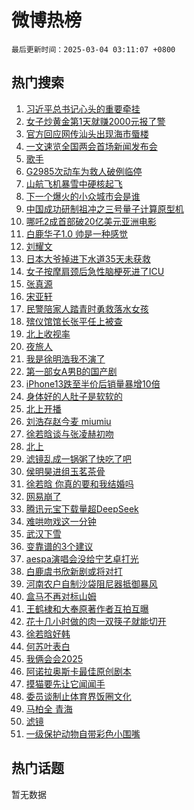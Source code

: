 # 微博热榜

`最后更新时间：2025-03-04 03:11:07 +0800`

## 热门搜索

1. [习近平总书记心头的重要牵挂](https://m.weibo.cn/search?containerid=100103type%3D1%26t%3D10%26q%3D%23%E4%B9%A0%E8%BF%91%E5%B9%B3%E6%80%BB%E4%B9%A6%E8%AE%B0%E5%BF%83%E5%A4%B4%E7%9A%84%E9%87%8D%E8%A6%81%E7%89%B5%E6%8C%82%23&stream_entry_id=51&isnewpage=1&extparam=seat%3D1%26c_type%3D51%26cate%3D10103%26stream_entry_id%3D51%26filter_type%3Drealtimehot%26q%3D%2523%25E4%25B9%25A0%25E8%25BF%2591%25E5%25B9%25B3%25E6%2580%25BB%25E4%25B9%25A6%25E8%25AE%25B0%25E5%25BF%2583%25E5%25A4%25B4%25E7%259A%2584%25E9%2587%258D%25E8%25A6%2581%25E7%2589%25B5%25E6%258C%2582%2523%26dgr%3D0%26pos%3D0%26display_time%3D1741029066%26pre_seqid%3D1741029066379029258808)
1. [女子炒黄金第1天就赚2000元报了警](https://m.weibo.cn/search?containerid=100103type%3D1%26t%3D10%26q%3D%23%E5%A5%B3%E5%AD%90%E7%82%92%E9%BB%84%E9%87%91%E7%AC%AC1%E5%A4%A9%E5%B0%B1%E8%B5%9A2000%E5%85%83%E6%8A%A5%E4%BA%86%E8%AD%A6%23&stream_entry_id=31&isnewpage=1&extparam=seat%3D1%26lcate%3D5001%26filter_type%3Drealtimehot%26dgr%3D0%26pos%3D0%26realpos%3D1%26cate%3D5001%26c_type%3D31%26flag%3D0%26stream_entry_id%3D31%26band_rank%3D1%26q%3D%2523%25E5%25A5%25B3%25E5%25AD%2590%25E7%2582%2592%25E9%25BB%2584%25E9%2587%2591%25E7%25AC%25AC1%25E5%25A4%25A9%25E5%25B0%25B1%25E8%25B5%259A2000%25E5%2585%2583%25E6%258A%25A5%25E4%25BA%2586%25E8%25AD%25A6%2523%26display_time%3D1741029066%26pre_seqid%3D1741029066379029258808)
1. [官方回应网传汕头出现海市蜃楼](https://m.weibo.cn/search?containerid=100103type%3D1%26t%3D10%26q%3D%23%E5%AE%98%E6%96%B9%E5%9B%9E%E5%BA%94%E7%BD%91%E4%BC%A0%E6%B1%95%E5%A4%B4%E5%87%BA%E7%8E%B0%E6%B5%B7%E5%B8%82%E8%9C%83%E6%A5%BC%23&stream_entry_id=31&isnewpage=1&extparam=seat%3D1%26lcate%3D5001%26filter_type%3Drealtimehot%26dgr%3D0%26pos%3D1%26realpos%3D2%26cate%3D5001%26c_type%3D31%26flag%3D0%26stream_entry_id%3D31%26band_rank%3D2%26q%3D%2523%25E5%25AE%2598%25E6%2596%25B9%25E5%259B%259E%25E5%25BA%2594%25E7%25BD%2591%25E4%25BC%25A0%25E6%25B1%2595%25E5%25A4%25B4%25E5%2587%25BA%25E7%258E%25B0%25E6%25B5%25B7%25E5%25B8%2582%25E8%259C%2583%25E6%25A5%25BC%2523%26display_time%3D1741029066%26pre_seqid%3D1741029066379029258808)
1. [一文速览全国两会首场新闻发布会](https://m.weibo.cn/search?containerid=100103type%3D1%26t%3D10%26q%3D%23%E4%B8%80%E6%96%87%E9%80%9F%E8%A7%88%E5%85%A8%E5%9B%BD%E4%B8%A4%E4%BC%9A%E9%A6%96%E5%9C%BA%E6%96%B0%E9%97%BB%E5%8F%91%E5%B8%83%E4%BC%9A%23&stream_entry_id=31&isnewpage=1&extparam=seat%3D1%26lcate%3D5001%26filter_type%3Drealtimehot%26dgr%3D0%26pos%3D2%26realpos%3D3%26cate%3D5001%26c_type%3D31%26flag%3D0%26stream_entry_id%3D31%26band_rank%3D3%26q%3D%2523%25E4%25B8%2580%25E6%2596%2587%25E9%2580%259F%25E8%25A7%2588%25E5%2585%25A8%25E5%259B%25BD%25E4%25B8%25A4%25E4%25BC%259A%25E9%25A6%2596%25E5%259C%25BA%25E6%2596%25B0%25E9%2597%25BB%25E5%258F%2591%25E5%25B8%2583%25E4%25BC%259A%2523%26display_time%3D1741029066%26pre_seqid%3D1741029066379029258808)
1. [歌手](https://m.weibo.cn/search?containerid=100103type%3D1%26t%3D10%26q%3D%E6%AD%8C%E6%89%8B&stream_entry_id=31&isnewpage=1&extparam=seat%3D1%26lcate%3D5001%26filter_type%3Drealtimehot%26dgr%3D0%26pos%3D3%26realpos%3D4%26cate%3D5001%26c_type%3D31%26flag%3D0%26stream_entry_id%3D31%26band_rank%3D4%26q%3D%25E6%25AD%258C%25E6%2589%258B%26display_time%3D1741029066%26pre_seqid%3D1741029066379029258808)
1. [G2985次动车为救人破例临停](https://m.weibo.cn/search?containerid=100103type%3D1%26t%3D10%26q%3D%23G2985%E6%AC%A1%E5%8A%A8%E8%BD%A6%E4%B8%BA%E6%95%91%E4%BA%BA%E7%A0%B4%E4%BE%8B%E4%B8%B4%E5%81%9C%23&stream_entry_id=31&isnewpage=1&extparam=seat%3D1%26lcate%3D5001%26filter_type%3Drealtimehot%26dgr%3D0%26pos%3D4%26realpos%3D5%26cate%3D5001%26c_type%3D31%26flag%3D32768%26stream_entry_id%3D31%26band_rank%3D5%26q%3D%2523G2985%25E6%25AC%25A1%25E5%258A%25A8%25E8%25BD%25A6%25E4%25B8%25BA%25E6%2595%2591%25E4%25BA%25BA%25E7%25A0%25B4%25E4%25BE%258B%25E4%25B8%25B4%25E5%2581%259C%2523%26display_time%3D1741029066%26pre_seqid%3D1741029066379029258808)
1. [山航飞机暴雪中硬核起飞](https://m.weibo.cn/search?containerid=100103type%3D1%26t%3D10%26q%3D%23%E5%B1%B1%E8%88%AA%E9%A3%9E%E6%9C%BA%E6%9A%B4%E9%9B%AA%E4%B8%AD%E7%A1%AC%E6%A0%B8%E8%B5%B7%E9%A3%9E%23&stream_entry_id=31&isnewpage=1&extparam=seat%3D1%26lcate%3D5001%26filter_type%3Drealtimehot%26dgr%3D0%26pos%3D5%26realpos%3D6%26cate%3D5001%26c_type%3D31%26flag%3D0%26stream_entry_id%3D31%26band_rank%3D6%26q%3D%2523%25E5%25B1%25B1%25E8%2588%25AA%25E9%25A3%259E%25E6%259C%25BA%25E6%259A%25B4%25E9%259B%25AA%25E4%25B8%25AD%25E7%25A1%25AC%25E6%25A0%25B8%25E8%25B5%25B7%25E9%25A3%259E%2523%26display_time%3D1741029066%26pre_seqid%3D1741029066379029258808)
1. [下一个爆火的小众城市会是谁](https://m.weibo.cn/search?containerid=100103type%3D1%26t%3D10%26q%3D%23%E4%B8%8B%E4%B8%80%E4%B8%AA%E7%88%86%E7%81%AB%E7%9A%84%E5%B0%8F%E4%BC%97%E5%9F%8E%E5%B8%82%E4%BC%9A%E6%98%AF%E8%B0%81%23&stream_entry_id=31&isnewpage=1&extparam=seat%3D1%26lcate%3D5001%26filter_type%3Drealtimehot%26dgr%3D0%26pos%3D6%26realpos%3D7%26cate%3D5001%26c_type%3D31%26flag%3D0%26stream_entry_id%3D31%26band_rank%3D7%26q%3D%2523%25E4%25B8%258B%25E4%25B8%2580%25E4%25B8%25AA%25E7%2588%2586%25E7%2581%25AB%25E7%259A%2584%25E5%25B0%258F%25E4%25BC%2597%25E5%259F%258E%25E5%25B8%2582%25E4%25BC%259A%25E6%2598%25AF%25E8%25B0%2581%2523%26display_time%3D1741029066%26pre_seqid%3D1741029066379029258808)
1. [中国成功研制祖冲之三号量子计算原型机](https://m.weibo.cn/search?containerid=100103type%3D1%26t%3D10%26q%3D%23%E4%B8%AD%E5%9B%BD%E6%88%90%E5%8A%9F%E7%A0%94%E5%88%B6%E7%A5%96%E5%86%B2%E4%B9%8B%E4%B8%89%E5%8F%B7%E9%87%8F%E5%AD%90%E8%AE%A1%E7%AE%97%E5%8E%9F%E5%9E%8B%E6%9C%BA%23&stream_entry_id=31&isnewpage=1&extparam=seat%3D1%26lcate%3D5001%26filter_type%3Drealtimehot%26dgr%3D0%26pos%3D7%26realpos%3D8%26cate%3D5001%26c_type%3D31%26flag%3D0%26stream_entry_id%3D31%26band_rank%3D8%26q%3D%2523%25E4%25B8%25AD%25E5%259B%25BD%25E6%2588%2590%25E5%258A%259F%25E7%25A0%2594%25E5%2588%25B6%25E7%25A5%2596%25E5%2586%25B2%25E4%25B9%258B%25E4%25B8%2589%25E5%258F%25B7%25E9%2587%258F%25E5%25AD%2590%25E8%25AE%25A1%25E7%25AE%2597%25E5%258E%259F%25E5%259E%258B%25E6%259C%25BA%2523%26display_time%3D1741029066%26pre_seqid%3D1741029066379029258808)
1. [哪吒2成首部破20亿美元亚洲电影](https://m.weibo.cn/search?containerid=100103type%3D1%26t%3D10%26q%3D%23%E5%93%AA%E5%90%922%E6%88%90%E9%A6%96%E9%83%A8%E7%A0%B420%E4%BA%BF%E7%BE%8E%E5%85%83%E4%BA%9A%E6%B4%B2%E7%94%B5%E5%BD%B1%23&stream_entry_id=31&isnewpage=1&extparam=seat%3D1%26lcate%3D5001%26filter_type%3Drealtimehot%26dgr%3D0%26pos%3D8%26realpos%3D9%26cate%3D5001%26c_type%3D31%26flag%3D0%26stream_entry_id%3D31%26band_rank%3D9%26q%3D%2523%25E5%2593%25AA%25E5%2590%25922%25E6%2588%2590%25E9%25A6%2596%25E9%2583%25A8%25E7%25A0%25B420%25E4%25BA%25BF%25E7%25BE%258E%25E5%2585%2583%25E4%25BA%259A%25E6%25B4%25B2%25E7%2594%25B5%25E5%25BD%25B1%2523%26display_time%3D1741029066%26pre_seqid%3D1741029066379029258808)
1. [白鹿华子1.0 帅是一种感觉](https://m.weibo.cn/search?containerid=100103type%3D1%26t%3D10%26q%3D%E7%99%BD%E9%B9%BF%E5%8D%8E%E5%AD%901.0+%E5%B8%85%E6%98%AF%E4%B8%80%E7%A7%8D%E6%84%9F%E8%A7%89&stream_entry_id=31&isnewpage=1&extparam=seat%3D1%26lcate%3D5001%26filter_type%3Drealtimehot%26dgr%3D0%26pos%3D9%26realpos%3D10%26cate%3D5001%26c_type%3D31%26flag%3D0%26stream_entry_id%3D31%26band_rank%3D10%26q%3D%25E7%2599%25BD%25E9%25B9%25BF%25E5%258D%258E%25E5%25AD%25901.0%2520%25E5%25B8%2585%25E6%2598%25AF%25E4%25B8%2580%25E7%25A7%258D%25E6%2584%259F%25E8%25A7%2589%26display_time%3D1741029066%26pre_seqid%3D1741029066379029258808)
1. [刘耀文](https://m.weibo.cn/search?containerid=100103type%3D1%26t%3D10%26q%3D%E5%88%98%E8%80%80%E6%96%87&stream_entry_id=31&isnewpage=1&extparam=seat%3D1%26lcate%3D5001%26filter_type%3Drealtimehot%26dgr%3D0%26pos%3D10%26realpos%3D11%26cate%3D5001%26c_type%3D31%26flag%3D2%26stream_entry_id%3D31%26band_rank%3D11%26q%3D%25E5%2588%2598%25E8%2580%2580%25E6%2596%2587%26display_time%3D1741029066%26pre_seqid%3D1741029066379029258808)
1. [日本大爷掉进下水道35天未获救](https://m.weibo.cn/search?containerid=100103type%3D1%26t%3D10%26q%3D%23%E6%97%A5%E6%9C%AC%E5%A4%A7%E7%88%B7%E6%8E%89%E8%BF%9B%E4%B8%8B%E6%B0%B4%E9%81%9335%E5%A4%A9%E6%9C%AA%E8%8E%B7%E6%95%91%23&stream_entry_id=31&isnewpage=1&extparam=seat%3D1%26lcate%3D5001%26filter_type%3Drealtimehot%26dgr%3D0%26pos%3D11%26realpos%3D12%26cate%3D5001%26c_type%3D31%26flag%3D2%26stream_entry_id%3D31%26band_rank%3D12%26q%3D%2523%25E6%2597%25A5%25E6%259C%25AC%25E5%25A4%25A7%25E7%2588%25B7%25E6%258E%2589%25E8%25BF%259B%25E4%25B8%258B%25E6%25B0%25B4%25E9%2581%259335%25E5%25A4%25A9%25E6%259C%25AA%25E8%258E%25B7%25E6%2595%2591%2523%26display_time%3D1741029066%26pre_seqid%3D1741029066379029258808)
1. [女子按摩肩颈后急性脑梗死进了ICU](https://m.weibo.cn/search?containerid=100103type%3D1%26t%3D10%26q%3D%23%E5%A5%B3%E5%AD%90%E6%8C%89%E6%91%A9%E8%82%A9%E9%A2%88%E5%90%8E%E6%80%A5%E6%80%A7%E8%84%91%E6%A2%97%E6%AD%BB%E8%BF%9B%E4%BA%86ICU%23&stream_entry_id=31&isnewpage=1&extparam=seat%3D1%26lcate%3D5001%26filter_type%3Drealtimehot%26dgr%3D0%26pos%3D12%26realpos%3D13%26cate%3D5001%26c_type%3D31%26flag%3D2%26stream_entry_id%3D31%26band_rank%3D13%26q%3D%2523%25E5%25A5%25B3%25E5%25AD%2590%25E6%258C%2589%25E6%2591%25A9%25E8%2582%25A9%25E9%25A2%2588%25E5%2590%258E%25E6%2580%25A5%25E6%2580%25A7%25E8%2584%2591%25E6%25A2%2597%25E6%25AD%25BB%25E8%25BF%259B%25E4%25BA%2586ICU%2523%26display_time%3D1741029066%26pre_seqid%3D1741029066379029258808)
1. [张真源](https://m.weibo.cn/search?containerid=100103type%3D1%26t%3D10%26q%3D%E5%BC%A0%E7%9C%9F%E6%BA%90&stream_entry_id=31&isnewpage=1&extparam=seat%3D1%26lcate%3D5001%26filter_type%3Drealtimehot%26dgr%3D0%26pos%3D13%26realpos%3D14%26cate%3D5001%26c_type%3D31%26flag%3D2%26stream_entry_id%3D31%26band_rank%3D14%26q%3D%25E5%25BC%25A0%25E7%259C%259F%25E6%25BA%2590%26display_time%3D1741029066%26pre_seqid%3D1741029066379029258808)
1. [宋亚轩](https://m.weibo.cn/search?containerid=100103type%3D1%26t%3D10%26q%3D%E5%AE%8B%E4%BA%9A%E8%BD%A9&stream_entry_id=31&isnewpage=1&extparam=seat%3D1%26lcate%3D5001%26filter_type%3Drealtimehot%26dgr%3D0%26pos%3D14%26realpos%3D15%26cate%3D5001%26c_type%3D31%26flag%3D0%26stream_entry_id%3D31%26band_rank%3D15%26q%3D%25E5%25AE%258B%25E4%25BA%259A%25E8%25BD%25A9%26display_time%3D1741029066%26pre_seqid%3D1741029066379029258808)
1. [民警陪家人踏青时勇救落水女孩](https://m.weibo.cn/search?containerid=100103type%3D1%26t%3D10%26q%3D%23%E6%B0%91%E8%AD%A6%E9%99%AA%E5%AE%B6%E4%BA%BA%E8%B8%8F%E9%9D%92%E6%97%B6%E5%8B%87%E6%95%91%E8%90%BD%E6%B0%B4%E5%A5%B3%E5%AD%A9%23&stream_entry_id=31&isnewpage=1&extparam=seat%3D1%26lcate%3D5001%26filter_type%3Drealtimehot%26dgr%3D0%26pos%3D15%26realpos%3D16%26cate%3D5001%26c_type%3D31%26flag%3D1%26stream_entry_id%3D31%26band_rank%3D16%26q%3D%2523%25E6%25B0%2591%25E8%25AD%25A6%25E9%2599%25AA%25E5%25AE%25B6%25E4%25BA%25BA%25E8%25B8%258F%25E9%259D%2592%25E6%2597%25B6%25E5%258B%2587%25E6%2595%2591%25E8%2590%25BD%25E6%25B0%25B4%25E5%25A5%25B3%25E5%25AD%25A9%2523%26display_time%3D1741029066%26pre_seqid%3D1741029066379029258808)
1. [殡仪馆馆长张平任上被查](https://m.weibo.cn/search?containerid=100103type%3D1%26t%3D10%26q%3D%23%E6%AE%A1%E4%BB%AA%E9%A6%86%E9%A6%86%E9%95%BF%E5%BC%A0%E5%B9%B3%E4%BB%BB%E4%B8%8A%E8%A2%AB%E6%9F%A5%23&stream_entry_id=31&isnewpage=1&extparam=seat%3D1%26lcate%3D5001%26filter_type%3Drealtimehot%26dgr%3D0%26pos%3D16%26realpos%3D17%26cate%3D5001%26c_type%3D31%26flag%3D0%26stream_entry_id%3D31%26band_rank%3D17%26q%3D%2523%25E6%25AE%25A1%25E4%25BB%25AA%25E9%25A6%2586%25E9%25A6%2586%25E9%2595%25BF%25E5%25BC%25A0%25E5%25B9%25B3%25E4%25BB%25BB%25E4%25B8%258A%25E8%25A2%25AB%25E6%259F%25A5%2523%26display_time%3D1741029066%26pre_seqid%3D1741029066379029258808)
1. [北上收视率](https://m.weibo.cn/search?containerid=100103type%3D1%26t%3D10%26q%3D%E5%8C%97%E4%B8%8A%E6%94%B6%E8%A7%86%E7%8E%87&stream_entry_id=31&isnewpage=1&extparam=seat%3D1%26lcate%3D5001%26filter_type%3Drealtimehot%26dgr%3D0%26pos%3D17%26realpos%3D18%26cate%3D5001%26c_type%3D31%26flag%3D0%26stream_entry_id%3D31%26band_rank%3D18%26q%3D%25E5%258C%2597%25E4%25B8%258A%25E6%2594%25B6%25E8%25A7%2586%25E7%258E%2587%26display_time%3D1741029066%26pre_seqid%3D1741029066379029258808)
1. [夜旅人](https://m.weibo.cn/search?containerid=100103type%3D1%26t%3D10%26q%3D%E5%A4%9C%E6%97%85%E4%BA%BA&stream_entry_id=31&isnewpage=1&extparam=seat%3D1%26lcate%3D5001%26filter_type%3Drealtimehot%26dgr%3D0%26pos%3D18%26realpos%3D19%26cate%3D5001%26c_type%3D31%26flag%3D0%26stream_entry_id%3D31%26band_rank%3D19%26q%3D%25E5%25A4%259C%25E6%2597%2585%25E4%25BA%25BA%26display_time%3D1741029066%26pre_seqid%3D1741029066379029258808)
1. [我是徐明浩我不演了](https://m.weibo.cn/search?containerid=100103type%3D1%26t%3D10%26q%3D%E6%88%91%E6%98%AF%E5%BE%90%E6%98%8E%E6%B5%A9%E6%88%91%E4%B8%8D%E6%BC%94%E4%BA%86&stream_entry_id=31&isnewpage=1&extparam=seat%3D1%26lcate%3D5001%26filter_type%3Drealtimehot%26dgr%3D0%26pos%3D19%26realpos%3D20%26cate%3D5001%26c_type%3D31%26flag%3D0%26stream_entry_id%3D31%26band_rank%3D20%26q%3D%25E6%2588%2591%25E6%2598%25AF%25E5%25BE%2590%25E6%2598%258E%25E6%25B5%25A9%25E6%2588%2591%25E4%25B8%258D%25E6%25BC%2594%25E4%25BA%2586%26display_time%3D1741029066%26pre_seqid%3D1741029066379029258808)
1. [第一部女A男B的国产剧](https://m.weibo.cn/search?containerid=100103type%3D1%26t%3D10%26q%3D%E7%AC%AC%E4%B8%80%E9%83%A8%E5%A5%B3A%E7%94%B7B%E7%9A%84%E5%9B%BD%E4%BA%A7%E5%89%A7&stream_entry_id=31&isnewpage=1&extparam=seat%3D1%26lcate%3D5001%26filter_type%3Drealtimehot%26dgr%3D0%26pos%3D20%26realpos%3D21%26cate%3D5001%26c_type%3D31%26flag%3D2%26stream_entry_id%3D31%26band_rank%3D21%26q%3D%25E7%25AC%25AC%25E4%25B8%2580%25E9%2583%25A8%25E5%25A5%25B3A%25E7%2594%25B7B%25E7%259A%2584%25E5%259B%25BD%25E4%25BA%25A7%25E5%2589%25A7%26display_time%3D1741029066%26pre_seqid%3D1741029066379029258808)
1. [iPhone13跌至半价后销量暴增10倍](https://m.weibo.cn/search?containerid=100103type%3D1%26t%3D10%26q%3D%23iPhone13%E8%B7%8C%E8%87%B3%E5%8D%8A%E4%BB%B7%E5%90%8E%E9%94%80%E9%87%8F%E6%9A%B4%E5%A2%9E10%E5%80%8D%23&stream_entry_id=31&isnewpage=1&extparam=seat%3D1%26lcate%3D5001%26filter_type%3Drealtimehot%26dgr%3D0%26pos%3D21%26realpos%3D22%26cate%3D5001%26c_type%3D31%26flag%3D0%26stream_entry_id%3D31%26band_rank%3D22%26q%3D%2523iPhone13%25E8%25B7%258C%25E8%2587%25B3%25E5%258D%258A%25E4%25BB%25B7%25E5%2590%258E%25E9%2594%2580%25E9%2587%258F%25E6%259A%25B4%25E5%25A2%259E10%25E5%2580%258D%2523%26display_time%3D1741029066%26pre_seqid%3D1741029066379029258808)
1. [身体好的人肚子是软软的](https://m.weibo.cn/search?containerid=100103type%3D1%26t%3D10%26q%3D%23%E8%BA%AB%E4%BD%93%E5%A5%BD%E7%9A%84%E4%BA%BA%E8%82%9A%E5%AD%90%E6%98%AF%E8%BD%AF%E8%BD%AF%E7%9A%84%23&stream_entry_id=31&isnewpage=1&extparam=seat%3D1%26lcate%3D5001%26filter_type%3Drealtimehot%26dgr%3D0%26pos%3D22%26realpos%3D23%26cate%3D5001%26c_type%3D31%26flag%3D0%26stream_entry_id%3D31%26band_rank%3D23%26q%3D%2523%25E8%25BA%25AB%25E4%25BD%2593%25E5%25A5%25BD%25E7%259A%2584%25E4%25BA%25BA%25E8%2582%259A%25E5%25AD%2590%25E6%2598%25AF%25E8%25BD%25AF%25E8%25BD%25AF%25E7%259A%2584%2523%26display_time%3D1741029066%26pre_seqid%3D1741029066379029258808)
1. [北上开播](https://m.weibo.cn/search?containerid=100103type%3D1%26t%3D10%26q%3D%E5%8C%97%E4%B8%8A%E5%BC%80%E6%92%AD&stream_entry_id=31&isnewpage=1&extparam=seat%3D1%26lcate%3D5001%26filter_type%3Drealtimehot%26dgr%3D0%26pos%3D23%26realpos%3D24%26cate%3D5001%26c_type%3D31%26flag%3D0%26stream_entry_id%3D31%26band_rank%3D24%26q%3D%25E5%258C%2597%25E4%25B8%258A%25E5%25BC%2580%25E6%2592%25AD%26display_time%3D1741029066%26pre_seqid%3D1741029066379029258808)
1. [刘浩存赵今麦 miumiu](https://m.weibo.cn/search?containerid=100103type%3D1%26t%3D10%26q%3D%E5%88%98%E6%B5%A9%E5%AD%98%E8%B5%B5%E4%BB%8A%E9%BA%A6+miumiu&stream_entry_id=31&isnewpage=1&extparam=seat%3D1%26lcate%3D5001%26filter_type%3Drealtimehot%26dgr%3D0%26pos%3D24%26realpos%3D25%26cate%3D5001%26c_type%3D31%26flag%3D0%26stream_entry_id%3D31%26band_rank%3D25%26q%3D%25E5%2588%2598%25E6%25B5%25A9%25E5%25AD%2598%25E8%25B5%25B5%25E4%25BB%258A%25E9%25BA%25A6%2520miumiu%26display_time%3D1741029066%26pre_seqid%3D1741029066379029258808)
1. [徐若晗谈与张凌赫初吻](https://m.weibo.cn/search?containerid=100103type%3D1%26t%3D10%26q%3D%23%E5%BE%90%E8%8B%A5%E6%99%97%E8%B0%88%E4%B8%8E%E5%BC%A0%E5%87%8C%E8%B5%AB%E5%88%9D%E5%90%BB%23&stream_entry_id=31&isnewpage=1&extparam=seat%3D1%26lcate%3D5001%26filter_type%3Drealtimehot%26dgr%3D0%26pos%3D25%26realpos%3D26%26cate%3D5001%26c_type%3D31%26flag%3D0%26stream_entry_id%3D31%26band_rank%3D26%26q%3D%2523%25E5%25BE%2590%25E8%258B%25A5%25E6%2599%2597%25E8%25B0%2588%25E4%25B8%258E%25E5%25BC%25A0%25E5%2587%258C%25E8%25B5%25AB%25E5%2588%259D%25E5%2590%25BB%2523%26display_time%3D1741029066%26pre_seqid%3D1741029066379029258808)
1. [北上](https://m.weibo.cn/search?containerid=100103type%3D1%26t%3D10%26q%3D%E5%8C%97%E4%B8%8A&stream_entry_id=31&isnewpage=1&extparam=seat%3D1%26lcate%3D5001%26filter_type%3Drealtimehot%26dgr%3D0%26pos%3D26%26realpos%3D27%26cate%3D5001%26c_type%3D31%26flag%3D0%26stream_entry_id%3D31%26band_rank%3D27%26q%3D%25E5%258C%2597%25E4%25B8%258A%26display_time%3D1741029066%26pre_seqid%3D1741029066379029258808)
1. [滤镜乱成一锅粥了快吃了吧](https://m.weibo.cn/search?containerid=100103type%3D1%26t%3D10%26q%3D%E6%BB%A4%E9%95%9C%E4%B9%B1%E6%88%90%E4%B8%80%E9%94%85%E7%B2%A5%E4%BA%86%E5%BF%AB%E5%90%83%E4%BA%86%E5%90%A7&stream_entry_id=31&isnewpage=1&extparam=seat%3D1%26lcate%3D5001%26filter_type%3Drealtimehot%26dgr%3D0%26pos%3D27%26realpos%3D28%26cate%3D5001%26c_type%3D31%26flag%3D0%26stream_entry_id%3D31%26band_rank%3D28%26q%3D%25E6%25BB%25A4%25E9%2595%259C%25E4%25B9%25B1%25E6%2588%2590%25E4%25B8%2580%25E9%2594%2585%25E7%25B2%25A5%25E4%25BA%2586%25E5%25BF%25AB%25E5%2590%2583%25E4%25BA%2586%25E5%2590%25A7%26display_time%3D1741029066%26pre_seqid%3D1741029066379029258808)
1. [侯明昊进组玉茗茶骨](https://m.weibo.cn/search?containerid=100103type%3D1%26t%3D10%26q%3D%23%E4%BE%AF%E6%98%8E%E6%98%8A%E8%BF%9B%E7%BB%84%E7%8E%89%E8%8C%97%E8%8C%B6%E9%AA%A8%23&stream_entry_id=31&isnewpage=1&extparam=seat%3D1%26lcate%3D5001%26filter_type%3Drealtimehot%26dgr%3D0%26pos%3D28%26realpos%3D29%26cate%3D5001%26c_type%3D31%26flag%3D0%26stream_entry_id%3D31%26band_rank%3D29%26q%3D%2523%25E4%25BE%25AF%25E6%2598%258E%25E6%2598%258A%25E8%25BF%259B%25E7%25BB%2584%25E7%258E%2589%25E8%258C%2597%25E8%258C%25B6%25E9%25AA%25A8%2523%26display_time%3D1741029066%26pre_seqid%3D1741029066379029258808)
1. [徐若晗 你真的要和我结婚吗](https://m.weibo.cn/search?containerid=100103type%3D1%26t%3D10%26q%3D%E5%BE%90%E8%8B%A5%E6%99%97+%E4%BD%A0%E7%9C%9F%E7%9A%84%E8%A6%81%E5%92%8C%E6%88%91%E7%BB%93%E5%A9%9A%E5%90%97&stream_entry_id=31&isnewpage=1&extparam=seat%3D1%26lcate%3D5001%26filter_type%3Drealtimehot%26dgr%3D0%26pos%3D29%26realpos%3D30%26cate%3D5001%26c_type%3D31%26flag%3D0%26stream_entry_id%3D31%26band_rank%3D30%26q%3D%25E5%25BE%2590%25E8%258B%25A5%25E6%2599%2597%2520%25E4%25BD%25A0%25E7%259C%259F%25E7%259A%2584%25E8%25A6%2581%25E5%2592%258C%25E6%2588%2591%25E7%25BB%2593%25E5%25A9%259A%25E5%2590%2597%26display_time%3D1741029066%26pre_seqid%3D1741029066379029258808)
1. [网易崩了](https://m.weibo.cn/search?containerid=100103type%3D1%26t%3D10%26q%3D%E7%BD%91%E6%98%93%E5%B4%A9%E4%BA%86&stream_entry_id=31&isnewpage=1&extparam=seat%3D1%26lcate%3D5001%26filter_type%3Drealtimehot%26dgr%3D0%26pos%3D30%26realpos%3D31%26cate%3D5001%26c_type%3D31%26flag%3D0%26stream_entry_id%3D31%26band_rank%3D31%26q%3D%25E7%25BD%2591%25E6%2598%2593%25E5%25B4%25A9%25E4%25BA%2586%26display_time%3D1741029066%26pre_seqid%3D1741029066379029258808)
1. [腾讯元宝下载量超DeepSeek](https://m.weibo.cn/search?containerid=100103type%3D1%26t%3D10%26q%3D%23%E8%85%BE%E8%AE%AF%E5%85%83%E5%AE%9D%E4%B8%8B%E8%BD%BD%E9%87%8F%E8%B6%85DeepSeek%23&stream_entry_id=31&isnewpage=1&extparam=seat%3D1%26lcate%3D5001%26filter_type%3Drealtimehot%26dgr%3D0%26pos%3D31%26realpos%3D32%26cate%3D5001%26c_type%3D31%26flag%3D0%26stream_entry_id%3D31%26band_rank%3D32%26q%3D%2523%25E8%2585%25BE%25E8%25AE%25AF%25E5%2585%2583%25E5%25AE%259D%25E4%25B8%258B%25E8%25BD%25BD%25E9%2587%258F%25E8%25B6%2585DeepSeek%2523%26display_time%3D1741029066%26pre_seqid%3D1741029066379029258808)
1. [难哄吻戏这一分钟](https://m.weibo.cn/search?containerid=100103type%3D1%26t%3D10%26q%3D%E9%9A%BE%E5%93%84%E5%90%BB%E6%88%8F%E8%BF%99%E4%B8%80%E5%88%86%E9%92%9F&stream_entry_id=31&isnewpage=1&extparam=seat%3D1%26lcate%3D5001%26filter_type%3Drealtimehot%26dgr%3D0%26pos%3D32%26realpos%3D33%26cate%3D5001%26c_type%3D31%26flag%3D0%26stream_entry_id%3D31%26band_rank%3D33%26q%3D%25E9%259A%25BE%25E5%2593%2584%25E5%2590%25BB%25E6%2588%258F%25E8%25BF%2599%25E4%25B8%2580%25E5%2588%2586%25E9%2592%259F%26display_time%3D1741029066%26pre_seqid%3D1741029066379029258808)
1. [武汉下雪](https://m.weibo.cn/search?containerid=100103type%3D1%26t%3D10%26q%3D%E6%AD%A6%E6%B1%89%E4%B8%8B%E9%9B%AA&stream_entry_id=31&isnewpage=1&extparam=seat%3D1%26lcate%3D5001%26filter_type%3Drealtimehot%26dgr%3D0%26pos%3D33%26realpos%3D34%26cate%3D5001%26c_type%3D31%26flag%3D0%26stream_entry_id%3D31%26band_rank%3D34%26q%3D%25E6%25AD%25A6%25E6%25B1%2589%25E4%25B8%258B%25E9%259B%25AA%26display_time%3D1741029066%26pre_seqid%3D1741029066379029258808)
1. [变靠谱的3个建议](https://m.weibo.cn/search?containerid=100103type%3D1%26t%3D10%26q%3D%23%E5%8F%98%E9%9D%A0%E8%B0%B1%E7%9A%843%E4%B8%AA%E5%BB%BA%E8%AE%AE%23&stream_entry_id=31&isnewpage=1&extparam=seat%3D1%26lcate%3D5001%26filter_type%3Drealtimehot%26dgr%3D0%26pos%3D34%26realpos%3D35%26cate%3D5001%26c_type%3D31%26flag%3D0%26stream_entry_id%3D31%26band_rank%3D35%26q%3D%2523%25E5%258F%2598%25E9%259D%25A0%25E8%25B0%25B1%25E7%259A%25843%25E4%25B8%25AA%25E5%25BB%25BA%25E8%25AE%25AE%2523%26display_time%3D1741029066%26pre_seqid%3D1741029066379029258808)
1. [aespa演唱会没给宁艺卓打光](https://m.weibo.cn/search?containerid=100103type%3D1%26t%3D10%26q%3D%23aespa%E6%BC%94%E5%94%B1%E4%BC%9A%E6%B2%A1%E7%BB%99%E5%AE%81%E8%89%BA%E5%8D%93%E6%89%93%E5%85%89%23&stream_entry_id=31&isnewpage=1&extparam=seat%3D1%26lcate%3D5001%26filter_type%3Drealtimehot%26dgr%3D0%26pos%3D35%26realpos%3D36%26cate%3D5001%26c_type%3D31%26flag%3D0%26stream_entry_id%3D31%26band_rank%3D36%26q%3D%2523aespa%25E6%25BC%2594%25E5%2594%25B1%25E4%25BC%259A%25E6%25B2%25A1%25E7%25BB%2599%25E5%25AE%2581%25E8%2589%25BA%25E5%258D%2593%25E6%2589%2593%25E5%2585%2589%2523%26display_time%3D1741029066%26pre_seqid%3D1741029066379029258808)
1. [白鹿虞书欣新剧或将对打](https://m.weibo.cn/search?containerid=100103type%3D1%26t%3D10%26q%3D%23%E7%99%BD%E9%B9%BF%E8%99%9E%E4%B9%A6%E6%AC%A3%E6%96%B0%E5%89%A7%E6%88%96%E5%B0%86%E5%AF%B9%E6%89%93%23&stream_entry_id=31&isnewpage=1&extparam=seat%3D1%26lcate%3D5001%26filter_type%3Drealtimehot%26dgr%3D0%26pos%3D36%26realpos%3D37%26cate%3D5001%26c_type%3D31%26flag%3D0%26stream_entry_id%3D31%26band_rank%3D37%26q%3D%2523%25E7%2599%25BD%25E9%25B9%25BF%25E8%2599%259E%25E4%25B9%25A6%25E6%25AC%25A3%25E6%2596%25B0%25E5%2589%25A7%25E6%2588%2596%25E5%25B0%2586%25E5%25AF%25B9%25E6%2589%2593%2523%26display_time%3D1741029066%26pre_seqid%3D1741029066379029258808)
1. [河南农户自制沙袋阻尼器抵御暴风](https://m.weibo.cn/search?containerid=100103type%3D1%26t%3D10%26q%3D%23%E6%B2%B3%E5%8D%97%E5%86%9C%E6%88%B7%E8%87%AA%E5%88%B6%E6%B2%99%E8%A2%8B%E9%98%BB%E5%B0%BC%E5%99%A8%E6%8A%B5%E5%BE%A1%E6%9A%B4%E9%A3%8E%23&stream_entry_id=31&isnewpage=1&extparam=seat%3D1%26lcate%3D5001%26filter_type%3Drealtimehot%26dgr%3D0%26pos%3D37%26realpos%3D38%26cate%3D5001%26c_type%3D31%26flag%3D0%26stream_entry_id%3D31%26band_rank%3D38%26q%3D%2523%25E6%25B2%25B3%25E5%258D%2597%25E5%2586%259C%25E6%2588%25B7%25E8%2587%25AA%25E5%2588%25B6%25E6%25B2%2599%25E8%25A2%258B%25E9%2598%25BB%25E5%25B0%25BC%25E5%2599%25A8%25E6%258A%25B5%25E5%25BE%25A1%25E6%259A%25B4%25E9%25A3%258E%2523%26display_time%3D1741029066%26pre_seqid%3D1741029066379029258808)
1. [盒马不再对标山姆](https://m.weibo.cn/search?containerid=100103type%3D1%26t%3D10%26q%3D%23%E7%9B%92%E9%A9%AC%E4%B8%8D%E5%86%8D%E5%AF%B9%E6%A0%87%E5%B1%B1%E5%A7%86%23&stream_entry_id=31&isnewpage=1&extparam=seat%3D1%26lcate%3D5001%26filter_type%3Drealtimehot%26dgr%3D0%26pos%3D38%26realpos%3D39%26cate%3D5001%26c_type%3D31%26flag%3D0%26stream_entry_id%3D31%26band_rank%3D39%26q%3D%2523%25E7%259B%2592%25E9%25A9%25AC%25E4%25B8%258D%25E5%2586%258D%25E5%25AF%25B9%25E6%25A0%2587%25E5%25B1%25B1%25E5%25A7%2586%2523%26display_time%3D1741029066%26pre_seqid%3D1741029066379029258808)
1. [王鹤棣和大奉原著作者互拍互曝](https://m.weibo.cn/search?containerid=100103type%3D1%26t%3D10%26q%3D%23%E7%8E%8B%E9%B9%A4%E6%A3%A3%E5%92%8C%E5%A4%A7%E5%A5%89%E5%8E%9F%E8%91%97%E4%BD%9C%E8%80%85%E4%BA%92%E6%8B%8D%E4%BA%92%E6%9B%9D%23&stream_entry_id=31&isnewpage=1&extparam=seat%3D1%26lcate%3D5001%26filter_type%3Drealtimehot%26dgr%3D0%26pos%3D39%26realpos%3D40%26cate%3D5001%26c_type%3D31%26flag%3D0%26stream_entry_id%3D31%26band_rank%3D40%26q%3D%2523%25E7%258E%258B%25E9%25B9%25A4%25E6%25A3%25A3%25E5%2592%258C%25E5%25A4%25A7%25E5%25A5%2589%25E5%258E%259F%25E8%2591%2597%25E4%25BD%259C%25E8%2580%2585%25E4%25BA%2592%25E6%258B%258D%25E4%25BA%2592%25E6%259B%259D%2523%26display_time%3D1741029066%26pre_seqid%3D1741029066379029258808)
1. [花十几小时做的肉一双筷子就能切开](https://m.weibo.cn/search?containerid=100103type%3D1%26t%3D10%26q%3D%23%E8%8A%B1%E5%8D%81%E5%87%A0%E5%B0%8F%E6%97%B6%E5%81%9A%E7%9A%84%E8%82%89%E4%B8%80%E5%8F%8C%E7%AD%B7%E5%AD%90%E5%B0%B1%E8%83%BD%E5%88%87%E5%BC%80%23&stream_entry_id=31&isnewpage=1&extparam=seat%3D1%26lcate%3D5001%26filter_type%3Drealtimehot%26dgr%3D0%26pos%3D40%26realpos%3D41%26cate%3D5001%26c_type%3D31%26flag%3D0%26stream_entry_id%3D31%26band_rank%3D41%26q%3D%2523%25E8%258A%25B1%25E5%258D%2581%25E5%2587%25A0%25E5%25B0%258F%25E6%2597%25B6%25E5%2581%259A%25E7%259A%2584%25E8%2582%2589%25E4%25B8%2580%25E5%258F%258C%25E7%25AD%25B7%25E5%25AD%2590%25E5%25B0%25B1%25E8%2583%25BD%25E5%2588%2587%25E5%25BC%2580%2523%26display_time%3D1741029066%26pre_seqid%3D1741029066379029258808)
1. [徐若晗好韩](https://m.weibo.cn/search?containerid=100103type%3D1%26t%3D10%26q%3D%E5%BE%90%E8%8B%A5%E6%99%97%E5%A5%BD%E9%9F%A9&stream_entry_id=31&isnewpage=1&extparam=seat%3D1%26lcate%3D5001%26filter_type%3Drealtimehot%26dgr%3D0%26pos%3D41%26realpos%3D42%26cate%3D5001%26c_type%3D31%26flag%3D0%26stream_entry_id%3D31%26band_rank%3D42%26q%3D%25E5%25BE%2590%25E8%258B%25A5%25E6%2599%2597%25E5%25A5%25BD%25E9%259F%25A9%26display_time%3D1741029066%26pre_seqid%3D1741029066379029258808)
1. [何苏叶表白](https://m.weibo.cn/search?containerid=100103type%3D1%26t%3D10%26q%3D%E4%BD%95%E8%8B%8F%E5%8F%B6%E8%A1%A8%E7%99%BD&stream_entry_id=31&isnewpage=1&extparam=seat%3D1%26lcate%3D5001%26filter_type%3Drealtimehot%26dgr%3D0%26pos%3D42%26realpos%3D43%26cate%3D5001%26c_type%3D31%26flag%3D1%26stream_entry_id%3D31%26band_rank%3D43%26q%3D%25E4%25BD%2595%25E8%258B%258F%25E5%258F%25B6%25E8%25A1%25A8%25E7%2599%25BD%26display_time%3D1741029066%26pre_seqid%3D1741029066379029258808)
1. [我俩会会2025](https://m.weibo.cn/search?containerid=100103type%3D1%26t%3D10%26q%3D%23%E6%88%91%E4%BF%A9%E4%BC%9A%E4%BC%9A2025%23&stream_entry_id=31&isnewpage=1&extparam=seat%3D1%26lcate%3D5001%26filter_type%3Drealtimehot%26dgr%3D0%26pos%3D43%26realpos%3D44%26cate%3D5001%26c_type%3D31%26flag%3D1%26stream_entry_id%3D31%26band_rank%3D44%26q%3D%2523%25E6%2588%2591%25E4%25BF%25A9%25E4%25BC%259A%25E4%25BC%259A2025%2523%26display_time%3D1741029066%26pre_seqid%3D1741029066379029258808)
1. [阿诺拉奥斯卡最佳原创剧本](https://m.weibo.cn/search?containerid=100103type%3D1%26t%3D10%26q%3D%23%E9%98%BF%E8%AF%BA%E6%8B%89%E5%A5%A5%E6%96%AF%E5%8D%A1%E6%9C%80%E4%BD%B3%E5%8E%9F%E5%88%9B%E5%89%A7%E6%9C%AC%23&stream_entry_id=31&isnewpage=1&extparam=seat%3D1%26lcate%3D5001%26filter_type%3Drealtimehot%26dgr%3D0%26pos%3D44%26realpos%3D45%26cate%3D5001%26c_type%3D31%26flag%3D1%26stream_entry_id%3D31%26band_rank%3D45%26q%3D%2523%25E9%2598%25BF%25E8%25AF%25BA%25E6%258B%2589%25E5%25A5%25A5%25E6%2596%25AF%25E5%258D%25A1%25E6%259C%2580%25E4%25BD%25B3%25E5%258E%259F%25E5%2588%259B%25E5%2589%25A7%25E6%259C%25AC%2523%26display_time%3D1741029066%26pre_seqid%3D1741029066379029258808)
1. [摸猫要先让它闻闻手](https://m.weibo.cn/search?containerid=100103type%3D1%26t%3D10%26q%3D%E6%91%B8%E7%8C%AB%E8%A6%81%E5%85%88%E8%AE%A9%E5%AE%83%E9%97%BB%E9%97%BB%E6%89%8B&stream_entry_id=31&isnewpage=1&extparam=seat%3D1%26lcate%3D5001%26filter_type%3Drealtimehot%26dgr%3D0%26pos%3D45%26realpos%3D46%26cate%3D5001%26c_type%3D31%26flag%3D0%26stream_entry_id%3D31%26band_rank%3D46%26q%3D%25E6%2591%25B8%25E7%258C%25AB%25E8%25A6%2581%25E5%2585%2588%25E8%25AE%25A9%25E5%25AE%2583%25E9%2597%25BB%25E9%2597%25BB%25E6%2589%258B%26display_time%3D1741029066%26pre_seqid%3D1741029066379029258808)
1. [委员谈制止体育界饭圈文化](https://m.weibo.cn/search?containerid=100103type%3D1%26t%3D10%26q%3D%23%E5%A7%94%E5%91%98%E8%B0%88%E5%88%B6%E6%AD%A2%E4%BD%93%E8%82%B2%E7%95%8C%E9%A5%AD%E5%9C%88%E6%96%87%E5%8C%96%23&stream_entry_id=31&isnewpage=1&extparam=seat%3D1%26lcate%3D5001%26filter_type%3Drealtimehot%26dgr%3D0%26pos%3D46%26realpos%3D47%26cate%3D5001%26c_type%3D31%26flag%3D0%26stream_entry_id%3D31%26band_rank%3D47%26q%3D%2523%25E5%25A7%2594%25E5%2591%2598%25E8%25B0%2588%25E5%2588%25B6%25E6%25AD%25A2%25E4%25BD%2593%25E8%2582%25B2%25E7%2595%258C%25E9%25A5%25AD%25E5%259C%2588%25E6%2596%2587%25E5%258C%2596%2523%26display_time%3D1741029066%26pre_seqid%3D1741029066379029258808)
1. [马柏全 青海](https://m.weibo.cn/search?containerid=100103type%3D1%26t%3D10%26q%3D%E9%A9%AC%E6%9F%8F%E5%85%A8+%E9%9D%92%E6%B5%B7&stream_entry_id=31&isnewpage=1&extparam=seat%3D1%26lcate%3D5001%26filter_type%3Drealtimehot%26dgr%3D0%26pos%3D47%26realpos%3D48%26cate%3D5001%26c_type%3D31%26flag%3D0%26stream_entry_id%3D31%26band_rank%3D48%26q%3D%25E9%25A9%25AC%25E6%259F%258F%25E5%2585%25A8%2520%25E9%259D%2592%25E6%25B5%25B7%26display_time%3D1741029066%26pre_seqid%3D1741029066379029258808)
1. [滤镜](https://m.weibo.cn/search?containerid=100103type%3D1%26t%3D10%26q%3D%E6%BB%A4%E9%95%9C&stream_entry_id=31&isnewpage=1&extparam=seat%3D1%26lcate%3D5001%26filter_type%3Drealtimehot%26dgr%3D0%26pos%3D48%26realpos%3D49%26cate%3D5001%26c_type%3D31%26flag%3D0%26stream_entry_id%3D31%26band_rank%3D49%26q%3D%25E6%25BB%25A4%25E9%2595%259C%26display_time%3D1741029066%26pre_seqid%3D1741029066379029258808)
1. [一级保护动物自带彩色小围嘴](https://m.weibo.cn/search?containerid=100103type%3D1%26t%3D10%26q%3D%23%E4%B8%80%E7%BA%A7%E4%BF%9D%E6%8A%A4%E5%8A%A8%E7%89%A9%E8%87%AA%E5%B8%A6%E5%BD%A9%E8%89%B2%E5%B0%8F%E5%9B%B4%E5%98%B4%23&stream_entry_id=31&isnewpage=1&extparam=seat%3D1%26lcate%3D5001%26filter_type%3Drealtimehot%26dgr%3D0%26pos%3D49%26realpos%3D50%26cate%3D5001%26c_type%3D31%26flag%3D1%26stream_entry_id%3D31%26band_rank%3D50%26q%3D%2523%25E4%25B8%2580%25E7%25BA%25A7%25E4%25BF%259D%25E6%258A%25A4%25E5%258A%25A8%25E7%2589%25A9%25E8%2587%25AA%25E5%25B8%25A6%25E5%25BD%25A9%25E8%2589%25B2%25E5%25B0%258F%25E5%259B%25B4%25E5%2598%25B4%2523%26display_time%3D1741029066%26pre_seqid%3D1741029066379029258808)

## 热门话题

暂无数据
